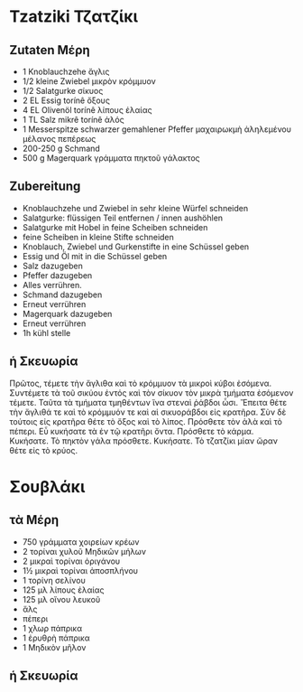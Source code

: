 # Tzatziki Τζατζίκι

## Zutaten Μέρη
- 1 Knoblauchzehe ἄγλις
- 1/2 kleine Zwiebel μικρὸν κρόμμυον
- 1/2 Salatgurke σίκυος
- 2 EL Essig torínê ὄξους
- 4 EL Olivenöl torínê λίπους ἐλαίας
- 1 TL Salz mikrê torínê ἁλός
- 1 Messerspitze schwarzer gemahlener Pfeffer μαχαιρωκμὴ ἀληλεμένου μέλανος πεπέρεως 
- 200-250 g Schmand
- 500 g Magerquark γράμματα πηκτοῦ γάλακτος

## Zubereitung
- Knoblauchzehe und Zwiebel in sehr kleine Würfel schneiden
- Salatgurke: flüssigen Teil entfernen / innen aushöhlen
- Salatgurke mit Hobel in feine Scheiben schneiden
- feine Scheiben in kleine Stifte schneiden
- Knoblauch, Zwiebel und Gurkenstifte in eine Schüssel geben
- Essig und Öl mit in die Schüssel geben
- Salz dazugeben
- Pfeffer dazugeben
- Alles verrühren.
- Schmand dazugeben
- Erneut verrühren
- Magerquark dazugeben
- Erneut verrühren
- 1h kühl stelle

## ἡ Σκευωρία
Πρῶτος, τέμετε τὴν ἄγλιθα καὶ τὸ κρόμμυον τὰ μικροὶ κύβοι ἐσόμενα.
Συντέμετε τὰ τοῦ σικύου ἐντός καὶ τὸν σίκυον τὸν μικρὰ τμήματα ἐσόμενον τέμετε.
Ταῦτα τὰ τμήματα τμηθέντων ἵνα στεναὶ ῥάβδοι ὦσι.
Ἔπειτα θέτε τὴν ἄγλιθά τε καὶ τὸ κρόμμυόν τε καὶ αἱ σικυοράβδοι εἰς κρατῆρα.
Σὺν δὲ τούτοις εἰς κρατῆρα θέτε τὸ ὄξος καὶ τὸ λίπος.
Πρόσθετε τὸν ἁλὰ καὶ τὸ πέπερι. Εὖ κυκήσατε τὰ ἐν τῷ κρατῆρι ὄντα. 
Πρόσθετε τὸ κάρμα. Κυκήσατε. Τὸ πηκτὸν γάλα πρόσθετε. Κυκήσατε.
Τὸ τζατζίκι μίαν ὤραν θέτε εἰς τὸ κρύος. 


# Σουβλάκι

## τὰ Μέρη
- 750 γράμματα χοιρείων κρέων
- 2 τορίναι χυλοῦ Μηδικῶν μήλων
- 2 μικραὶ τορίναι ὀριγάνου
- 1&frac12; μικραὶ τορίναι ἀποσπλήνου
- 1 τορίνη σελίνου
- 125 μλ λίπους ἐλαίας
- 125 μλ οἴνου λευκοῦ
- ἅλς
- πέπερι
- 1 χλωρ πάπρικα
- 1 ἐρυθρὴ πάπρικα
- 1 Μηδικὸν μῆλον


## ἡ Σκευωρία

